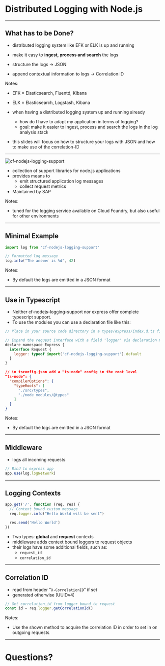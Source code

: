 # Distributed Logging with Node.js

---

## What has to be Done?

- distributed logging system like EFK or ELK is up and running
- make it easy to **ingest, process and search** the logs

- structure the logs -> JSON
- append contextual information to logs -> Correlation ID

Notes:
- EFK = Elasticsearch, Fluentd, Kibana
- ELK = Elasticsearch, Logstash, Kibana

- when having a distributed logging system up and running already
  - how do I have to adapt my application in terms of logging?
  - goal: make it easier to ingest, process and search the logs in the log analysis stack

- this slides will focus on how to structure your logs with JSON and how to make use of the correlation-ID

---

![cf-nodejs-logging-support](https://nodei.co/npm/cf-nodejs-logging-support.png)

- collection of support libraries for node.js applications
- provides means to
  - emit structured application log messages
  - collect request metrics
- Maintained by SAP

Notes:

- tuned for the logging service available on Cloud Foundry, but also useful for other environments

---

## Minimal Example

```javascript
import log from 'cf-nodejs-logging-support'

// Formatted log message
log.info("The answer is %d", 42)
```

Notes:

- By default the logs are emitted in a JSON format

---

<!-- .slide: data-tags="typescript" -->
## Use in Typescript

- Neither cf-nodejs-logging-support nor express offer complete typescript support. 
- To use the modules you can use a declaration file like this:

```javascript
// Place in your source code directory in a types/express/index.d.ts file and reference that file in the tsconfig.json

// Expand the request interface with a field 'logger' via declaration merging
declare namespace Express {
  interface Request {
    logger: typeof import('cf-nodejs-logging-support').default
  }
}
```

```json
// in tsconfig.json add a "ts-node" config in the root level
"ts-node": {
  "compilerOptions": {
    "typeRoots": [
      "./src/types",
      "./node_modules/@types"
    ]
  }
}
```

Notes:

- By default the logs are emitted in a JSON format

---

## Middleware

- logs all incoming requests

```javascript
// Bind to express app
app.use(log.logNetwork)
```

---

## Logging Contexts

```javascript
app.get('/', function (req, res) {
  // Context bound custom message
  req.logger.info("Hello World will be sent")

  res.send('Hello World')
})
```

- Two types: **global** and **request** contexts
- middleware adds context bound loggers to request objects
- their logs have some additional fields, such as:
  - `request_id`
  - `correlation_id`

---

## Correlation ID

- read from header "`X-CorrelationID`" if set
- generated otherwise (UUIDv4)

```javascript
// Get correlation_id from logger bound to request
const id = req.logger.getCorrelationId()
```

Notes:

- Use the shown method to acquire the correlation ID in order to set in on outgoing requests.

---

# Questions?
